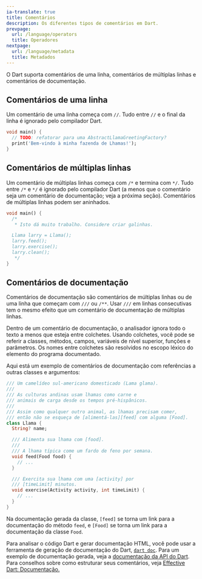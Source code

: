 ```yaml
---
ia-translate: true
title: Comentários
description: Os diferentes tipos de comentários em Dart.
prevpage:
  url: /language/operators
  title: Operadores
nextpage:
  url: /language/metadata
  title: Metadados
---
```


O Dart suporta comentários de uma linha, comentários de múltiplas linhas
e comentários de documentação.

## Comentários de uma linha

Um comentário de uma linha começa com `//`. Tudo entre `//` e o
final da linha é ignorado pelo compilador Dart.

<?code-excerpt "misc/lib/language_tour/comments.dart (single-line-comments)"?>
```dart
void main() {
  // TODO: refatorar para uma AbstractLlamaGreetingFactory?
  print('Bem-vindo à minha fazenda de Lhamas!');
}
```

## Comentários de múltiplas linhas

Um comentário de múltiplas linhas começa com `/*` e termina com `*/`.
Tudo entre `/*` e `*/` é ignorado pelo compilador Dart (a menos que o
comentário seja um comentário de documentação; veja a próxima seção).
Comentários de múltiplas linhas podem ser aninhados.

<?code-excerpt "misc/lib/language_tour/comments.dart (multi-line-comments)"?>
```dart
void main() {
  /*
   * Isto dá muito trabalho. Considere criar galinhas.

  Llama larry = Llama();
  larry.feed();
  larry.exercise();
  larry.clean();
   */
}
```

## Comentários de documentação

Comentários de documentação são comentários de múltiplas linhas ou
de uma linha que começam com `///` ou `/**`. Usar `///` em linhas
consecutivas tem o mesmo efeito que um comentário de documentação
de múltiplas linhas.

Dentro de um comentário de documentação, o analisador ignora todo
o texto a menos que esteja entre colchetes. Usando colchetes, você
pode se referir a classes, métodos, campos, variáveis de nível
superior, funções e parâmetros. Os nomes entre colchetes são
resolvidos no escopo léxico do elemento do programa documentado.

Aqui está um exemplo de comentários de documentação com referências
a outras classes e argumentos:

<?code-excerpt "misc/lib/language_tour/comments.dart (doc-comments)"?>
```dart
/// Um camelídeo sul-americano domesticado (Lama glama).
///
/// As culturas andinas usam lhamas como carne e
/// animais de carga desde os tempos pré-hispânicos.
///
/// Assim como qualquer outro animal, as lhamas precisam comer,
/// então não se esqueça de [alimentá-las][feed] com alguma [Food].
class Llama {
  String? name;

  /// Alimenta sua lhama com [food].
  ///
  /// A lhama típica come um fardo de feno por semana.
  void feed(Food food) {
    // ...
  }

  /// Exercita sua lhama com uma [activity] por
  /// [timeLimit] minutos.
  void exercise(Activity activity, int timeLimit) {
    // ...
  }
}
```

Na documentação gerada da classe, `[feed]` se torna um link para
a documentação do método `feed`, e `[Food]` se torna um link para a
documentação da classe `Food`.

Para analisar o código Dart e gerar documentação HTML, você pode usar
a ferramenta de geração de documentação do Dart, [`dart doc`](/tools/dart-doc).
Para um exemplo de documentação gerada, veja a
[documentação da API do Dart]({{site.dart-api}}).
Para conselhos sobre como estruturar seus comentários, veja
[Effective Dart: Documentação.](/effective-dart/documentation)
